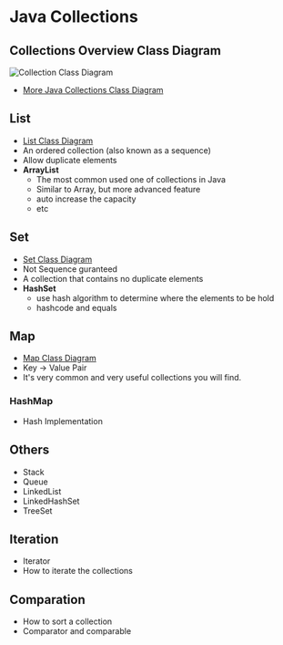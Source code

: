 # Java Collections

## Collections Overview Class Diagram
![Collection Class Diagram][collection-class-diagram]

  - [More Java Collections Class Diagram](http://www.karambelkar.info/2012/06/java-collections-uml-class-diagrams.html)

## List
  - [List Class Diagram](http://static.karambelkar.info/static/java_collections/Java-Collections_API-List-ImageMap.html)
  - An ordered collection (also known as a sequence)
  - Allow duplicate elements
  - **ArrayList**
    - The most common used one of collections in Java
    - Similar to Array, but more advanced feature
    - auto increase the capacity
    - etc


## Set
  - [Set Class Diagram](http://static.karambelkar.info/static/java_collections/Java-Collections_API-Set-ImageMap.html)
  - Not Sequence guranteed
  - A collection that contains no duplicate elements
  - **HashSet**
    - use hash algorithm to determine where the elements to be hold
    - hashcode and equals


## Map
 - [Map Class Diagram](http://static.karambelkar.info/static/java_collections/Java-Collections_Map-API-ImageMap.html)
 - Key -> Value Pair
 - It's very common and very useful collections you will find.
### HashMap
  - Hash Implementation

## Others
  - Stack
  - Queue
  - LinkedList
  - LinkedHashSet
  - TreeSet

## Iteration
  - Iterator
  - How to iterate the collections

## Comparation
  - How to sort a collection
  - Comparator and comparable


[collection-class-diagram]: http://static.karambelkar.info/static/java_collections/Java-Collections_API-Collection.png
[map-class-diagram]: http://static.karambelkar.info/static/java_collections/Java-Collections_Map-API.png